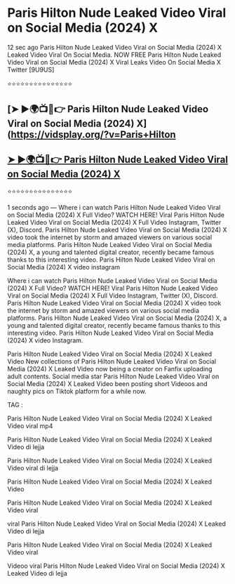 ﻿# Paris Hilton Nude Leaked Video Viral on Social Media (2024) X



12 sec ago Paris Hilton Nude Leaked Video Viral on Social Media (2024) X Leaked Video Viral On Social Media. NOW FREE Paris Hilton Nude Leaked Video Viral on Social Media (2024) X Viral Leaks Video On Social Media X Twitter [9U9US]

⭐⭐⭐⭐⭐⭐⭐⭐⭐⭐⭐⭐⭐⭐⭐

## [➤ ►🌍📺📱👉 Paris Hilton Nude Leaked Video Viral on Social Media (2024) X](https://vidsplay.org/?v=Paris+Hilton

## [➤ ►🌍📺📱👉 Paris Hilton Nude Leaked Video Viral on Social Media (2024) X](https://vidsplay.org/?v=Paris+Hilton)


⭐⭐⭐⭐⭐⭐⭐⭐⭐⭐⭐⭐⭐⭐⭐



1 seconds ago — Where i can watch Paris Hilton Nude Leaked Video Viral on Social Media (2024) X Full Video? WATCH HERE! Viral Paris Hilton Nude Leaked Video Viral on Social Media (2024) X Full Video Instagram, Twitter (X), Discord. Paris Hilton Nude Leaked Video Viral on Social Media (2024) X video took the internet by storm and amazed viewers on various social media platforms. Paris Hilton Nude Leaked Video Viral on Social Media (2024) X, a young and talented digital creator, recently became famous thanks to this interesting video. Paris Hilton Nude Leaked Video Viral on Social Media (2024) X video instagram

Where i can watch Paris Hilton Nude Leaked Video Viral on Social Media (2024) X Full Video? WATCH HERE! Viral Paris Hilton Nude Leaked Video Viral on Social Media (2024) X Full Video Instagram, Twitter (X), Discord. Paris Hilton Nude Leaked Video Viral on Social Media (2024) X video took the internet by storm and amazed viewers on various social media platforms. Paris Hilton Nude Leaked Video Viral on Social Media (2024) X, a young and talented digital creator, recently became famous thanks to this interesting video. Paris Hilton Nude Leaked Video Viral on Social Media (2024) X video Instagram.

Paris Hilton Nude Leaked Video Viral on Social Media (2024) X Leaked Video New collections of Paris Hilton Nude Leaked Video Viral on Social Media (2024) X Leaked Video now being a creator on Fanfix uploading adult contents. Social media star Paris Hilton Nude Leaked Video Viral on Social Media (2024) X Leaked Video been posting short Videoos and naughty pics on Tiktok platform for a while now.

TAG :

 

Paris Hilton Nude Leaked Video Viral on Social Media (2024) X Leaked Video viral mp4

 

Paris Hilton Nude Leaked Video Viral on Social Media (2024) X Leaked Video di lejja

 

Paris Hilton Nude Leaked Video Viral on Social Media (2024) X Leaked Video viral di lejja

 

Paris Hilton Nude Leaked Video Viral on Social Media (2024) X Leaked Video

 

Paris Hilton Nude Leaked Video Viral on Social Media (2024) X Leaked Video viral

 

viral Paris Hilton Nude Leaked Video Viral on Social Media (2024) X Leaked Video di lejja

 

Paris Hilton Nude Leaked Video Viral on Social Media (2024) X Leaked Video viral

 

Videoo viral Paris Hilton Nude Leaked Video Viral on Social Media (2024) X Leaked Video di lejja
